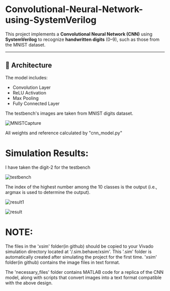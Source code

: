 # Convolutional-Neural-Network-using-SystemVerilog

This project implements a **Convolutional Neural Network (CNN)** using **SystemVerilog** to recognize **handwritten digits** (0–9), such as those from the MNIST dataset.

---

## 🧠 Architecture

The model includes:
- Convolution Layer
- ReLU Activation
- Max Pooling
- Fully Connected Layer


The testbench's images are taken from MNIST digits dataset.

![MNISTCapture](https://github.com/user-attachments/assets/130c6234-61d7-4f0a-9727-18b32fd3bed4)


All weights and reference calculated by "cnn_model.py"


# Simulation Results:
 I have taken the digit-2 for the testbench

 ![testbench](https://github.com/user-attachments/assets/b4e9295b-9397-425e-be71-3913808840d1)


The index of the highest number among the 10 classes is the output (i.e., argmax is used to determine the output).

![result1](https://github.com/user-attachments/assets/4ba911f9-8215-49a1-b277-f1b42fe2fd7d)

![result](https://github.com/user-attachments/assets/0c20c073-df57-4b4e-bf5b-6428892a5e93)

# NOTE:

The files in the 'xsim' folder(in github) should be copied to your Vivado simulation directory located at '/.sim.behave/xsim'. This '.sim' folder is automatically created after simulating the project for the first time. 'xsim' folder(in github) contains the image files in text format.

The 'necessary_files' folder contains MATLAB code for a replica of the CNN model, along with scripts that convert images into a text format compatible with the above design.

